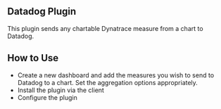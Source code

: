 ## Datadog Plugin
This plugin sends any chartable Dynatrace measure from a chart to Datadog.

## How to Use
- Create a new dashboard and add the measures you wish to send to Datadog to a chart. Set the aggregation options appropriately.
- Install the plugin via the client
- Configure the plugin
